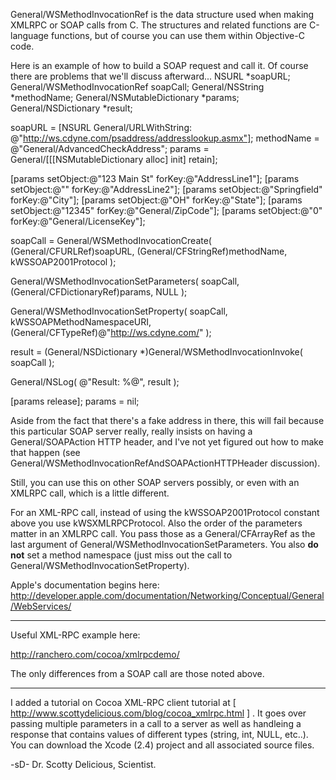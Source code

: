 General/WSMethodInvocationRef is the data structure used when making XMLRPC or SOAP calls from C. The structures and related functions are C-language functions, but of course you can use them within Objective-C code.

Here is an example of how to build a SOAP request and call it. Of course there are problems that we'll discuss afterward...
    NSURL                 *soapURL;
General/WSMethodInvocationRef  soapCall;
General/NSString              *methodName;
General/NSMutableDictionary   *params;
General/NSDictionary          *result;

soapURL    = [NSURL General/URLWithString:
    @"http://ws.cdyne.com/psaddress/addresslookup.asmx"];
methodName = @"General/AdvancedCheckAddress";
params     = General/[[[NSMutableDictionary alloc] init] retain];

[params setObject:@"123 Main St" forKey:@"AddressLine1"];
[params setObject:@""            forKey:@"AddressLine2"];
[params setObject:@"Springfield" forKey:@"City"];
[params setObject:@"OH"          forKey:@"State"];
[params setObject:@"12345"       forKey:@"General/ZipCode"];
[params setObject:@"0"           forKey:@"General/LicenseKey"];

soapCall = General/WSMethodInvocationCreate(
    (General/CFURLRef)soapURL,
    (General/CFStringRef)methodName,
    kWSSOAP2001Protocol );

General/WSMethodInvocationSetParameters(
    soapCall,
    (General/CFDictionaryRef)params,
    NULL );

General/WSMethodInvocationSetProperty(
    soapCall,
    kWSSOAPMethodNamespaceURI,
    (General/CFTypeRef)@"http://ws.cdyne.com/" );


result = (General/NSDictionary *)General/WSMethodInvocationInvoke( soapCall );

General/NSLog( @"Result: %@", result );

[params release];
params = nil;

Aside from the fact that there's a fake address in there, this will fail because this particular SOAP server really, really insists on having a General/SOAPAction HTTP header, and I've not yet figured out how to make that happen (see General/WSMethodInvocationRefAndSOAPActionHTTPHeader discussion).

Still, you can use this on other SOAP servers possibly, or even with an XMLRPC call, which is a little different.

For an XML-RPC call, instead of using the kWSSOAP2001Protocol constant above you use kWSXMLRPCProtocol. Also the order of the parameters matter in an XMLRPC call. You pass those as a General/CFArrayRef as the last argument of General/WSMethodInvocationSetParameters. You also **do not** set a method namespace (just miss out the call to General/WSMethodInvocationSetProperty).

Apple's documentation begins here:
http://developer.apple.com/documentation/Networking/Conceptual/General/WebServices/

----

Useful XML-RPC example here:

http://ranchero.com/cocoa/xmlrpcdemo/

The only differences from a SOAP call are those noted above.


----

I added a tutorial on Cocoa XML-RPC client tutorial at [ http://www.scottydelicious.com/blog/cocoa_xmlrpc.html ] . It goes over passing multiple parameters in a call to a server as well as handleing a response that contains values of different types (string, int, NULL, etc..). You can download the Xcode (2.4) project and all associated source files.

-sD-
Dr. Scotty Delicious, Scientist.